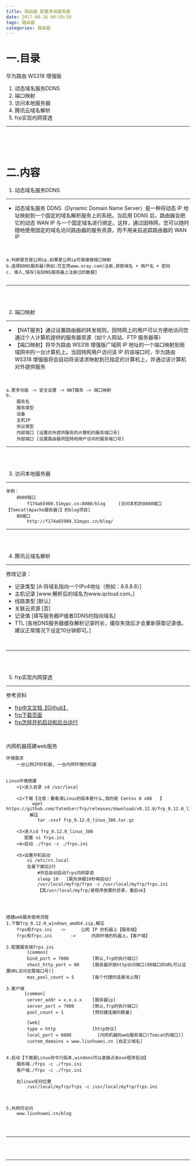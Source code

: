 ```yaml
---
title: 路由器_配置本地服务器
date: 2017-06-26 00:59:59
tags: 路由器
categories: 路由器
---
```




一.目录
======================

华为路由 WS318 增强版
1. 动态域名服务DDNS
2. 端口映射
3. 访问本地服务器
4. 腾讯云域名解析
5. frp实现内网穿透

---
<br><br><br>



二.内容
===================


1. 动态域名服务DDNS
----------------------

+ 动态域名服务 DDNS（Dynamic Domain Name Server）是一种将动态 IP 地址映射到一个固定的域名解析服务上的系统。当启用 DDNS 后，路由器会把它的动态 WAN IP 与一个固定域名进行绑定。这样，通过因特网，您可以随时随地使用固定的域名访问路由器的服务资源，而不用亲自追踪路由器的 WAN IP
<br>

```
a.判断是否是公网ip,如果是公网ip可直接做端口映射
b.选择DDNS服务器(例如:花生壳www.oray.com)注册,获取域名 + 用户名 + 密码
c. 填入,保存[在DDNS服务器上注册过的数据]


```
---
<br><br>


2. 端口映射
--------------

+ 【NAT服务】通过设置路由器的转发规则，因特网上的用户可以方便地访问您通过个人计算机提供的服务器资源（如个人网站、FTP 服务器等）
+ 【端口映射】将华为路由 WS318 增强版广域网 IP 地址的一个端口映射到局域网中的一台计算机上。当因特网用户访问该 IP 的该端口时，华为路由 WS318 增强版将会自动将该请求映射到已指定的计算机上，并通过该计算机对外提供服务
<br>

```
a.更多功能 -> 安全设置 -> NAT服务 -> 端口映射
b.
	服务名
	服务类型
	设备
	主机IP
	协议类型
	内部端口 [设置对外提供服务的计算机的服务端口号]
	外部端口 [设置路由器供因特网用户访问的服务端口号]

```
---
<br><br>

3. 访问本地服务器
-----------------

```
举例：
	8080端口
		f174a65989.51mypc.cn:8080/blog     [访问本机的8080端口【Tomcat(Apache服务器)】的blog项目]
	80端口
		http://f174a65989.51mypc.cn/blog/

```


---
<br><br>



4. 腾讯云域名解析
-------------------
修改记录：
+ 记录类型 		[A:将域名指向一个IPv4地址（例如：8.8.8.8）]
+ 主机记录 		[www:解析后的域名为www.qcloud.com。]
+ 线路类型 		[默认]
+ 关联云资源 	[否]
+ 记录值		[填写服务器IP或者DDNS的指向域名]
+ TTL  [各地DNS服务器缓存解析记录时长，缓存失效后才会重新获取记录值。
建议正常情况下设定10分钟即可。]
<br>


---
<br><br>


5. frp实现内网穿透
------------------

参考资料
+ [frp中文文档【Github】](https://github.com/fatedier/frp/blob/master/README_zh.md)
+ [frp下载页面](https://github.com/fatedier/frp/releases)
+ [frp怎样开机启动和后台运行](https://github.com/fatedier/frp/issues/176)
<br>


内网机器搭建web服务
```
环境需求
	一台公网IP的机器, 一台内网环境的机器


Linux环境搭建
	<1>进入目录 cd /usr/local 

	<2>下载【注意：要看清Linux的版本是什么,我的是	Centos 6 x86   】
		  wget https://github.com/fatedier/frp/releases/download/v0.12.0/frp_0.12.0_linux_386.tar.gz
		 解压
		 	tar -zxvf frp_0.12.0_linux_386.tar.gz

	<3>进入cd frp_0.12.0_linux_386
	   配置 vi frps.ini
	<4>启动 ./frps -c ./frps.ini

	<5>设置开机启动
		vi /etc/rc.local
		在最下面加2行
			#开启自动启动frps内网穿透
			sleep 10   [需先休眠10秒再启动]
			/usr/local/myfrp/frps -c /usr/local/myfrp/frps.ini
			【其/usr/local/myfrp/是程序放置的目录，重启ok】




搭建web服务使用流程
1.下载frp_0.12.0_windows_amd64.zip,解压
	frps和frps.ini  	->  	公网 IP 的机器上【服务端】
	frpc和frpc.ini 		-> 	    内网环境的机器上。【客户端】

2.配置服务端frps.ini
		[common]
		bind_port = 7000 		 [默认,frp的执行端口]
		vhost_http_port = 80     [服务器开放http访问端口(80端口的URL可以设置URL访问无需端口号)]
		max_pool_count = 5       [每个代理的连接池上限]

3.客户端
	   [common]
		server_addr = x.x.x.x    [服务器ip]
		server_port = 7000		 [默认,frp的执行端口]
		pool_count = 1           [预创建连接的数量]

		[web]
		type = http              [http协议]
		local_port = 8080          [内网机器的web服务端口(Tomcat的端口)]
		custom_domains = www.liushuwei.cn [自定义域名]


4.启动【下面是Linux命令行版本,windons可以直接点击exe程序启动】
	服务端./frps -c ./frps.ini
   	客户端./frpc -c ./frpc.ini

   	在linux任何位置
		/usr/local/myfrp/frps -c /usr/local/myfrp/frps.ini



5.外网可访问
	www.liushuwei.cn/blog




```
---
<br><br>



---
<br><br><br>

